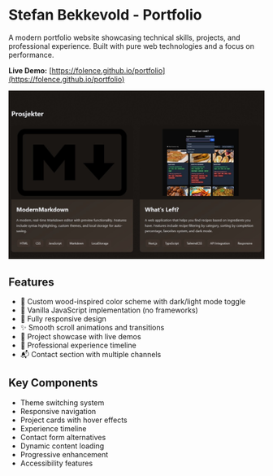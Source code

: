 # Stefan Bekkevold - Portfolio

A modern portfolio website showcasing technical skills, projects, and professional experience. Built with pure web technologies and a focus on performance.

**Live Demo:** [https://folence.github.io/portfolio](https://folence.github.io/portfolio)

![Portfolio Screenshot](components/screenshot.jpg)

## Features

- 🎨 Custom wood-inspired color scheme with dark/light mode toggle
- 🚀 Vanilla JavaScript implementation (no frameworks)
- 📱 Fully responsive design
- ✨ Smooth scroll animations and transitions
- 📂 Project showcase with live demos
- 📄 Professional experience timeline
- 📬 Contact section with multiple channels


## Key Components

- Theme switching system
- Responsive navigation
- Project cards with hover effects
- Experience timeline
- Contact form alternatives
- Dynamic content loading
- Progressive enhancement
- Accessibility features
